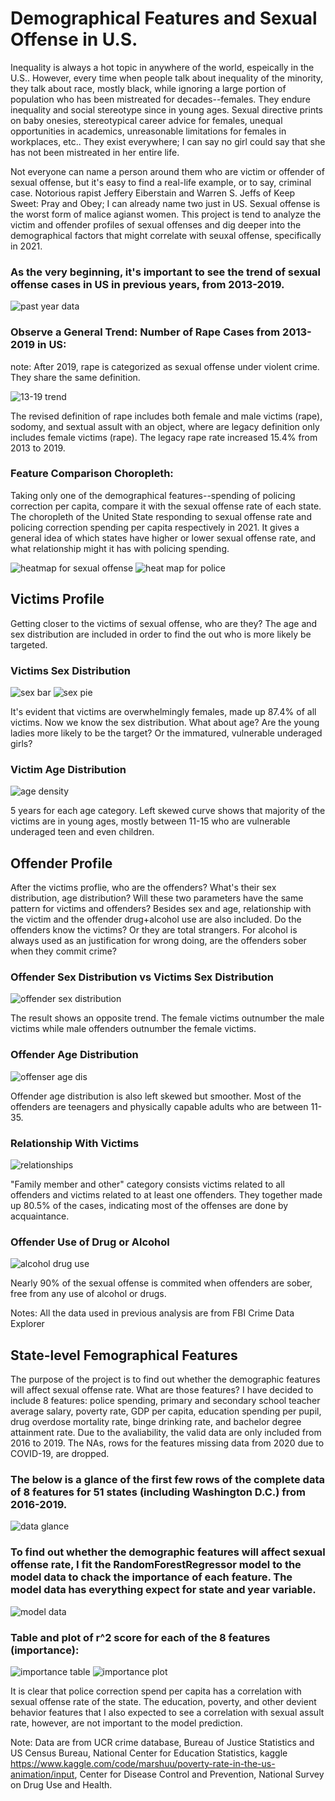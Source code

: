 # **Demographical Features and Sexual Offense in U.S.**

Inequality is always a hot topic in anywhere of the world, espeically in the U.S.. However, every time when people talk about inequality of the minority, they talk about race, mostly black, while ignoring a large portion of population who has been mistreated for decades--females. They endure inequality and social stereotype since in young ages. Sexual directive prints on baby onesies, stereotypical career advice for females, unequal opportunities  in academics, unreasonable limitations for females in workplaces, etc.. They exist everywhere; I can say no girl could say that she has not been mistreated in her entire life. 

Not everyone can name a person around them who are victim or offender of sexual offense, but it's easy to find a real-life example, or to say, criminal case. Notorious rapist Jeffery Eiberstain and Warren S. Jeffs of Keep Sweet: Pray and Obey; I can already name two just in US. Sexual offense is the worst form of malice agianst women. This project is tend to analyze the victim and offender profiles of sexual offenses and dig deeper into the demographical factors that might correlate with seuxal offense, specifically in 2021.

### As the very beginning, it's important to see the trend of sexual offense cases in US in previous years, from 2013-2019.

![past year data](https://github.com/AndreaChen0301/sexual-offense-project/blob/main/project/data/images/past%20rape%20data.png?raw=true)

### Observe a General Trend: Number of Rape Cases from 2013-2019 in US:

note: After 2019, rape is categorized as sexual offense under violent crime. They share the same definition.

![13-19 trend](https://github.com/AndreaChen0301/sexual-offense-project/blob/main/project/data/images/output_6_1.png?raw=true)

The revised definition of rape includes both female and male victims (rape), sodomy, and sextual assult with an object, where are legacy definition only includes female victims (rape). The legacy rape rate increased 15.4% from 2013 to 2019.

### Feature Comparison Choropleth:

Taking only one of the demographical features--spending of policing correction per capita, compare it with the sexual offense rate of each state. The choropleth of the United State responding to sexual offense rate and policing correction spending per capita respectively in 2021. It gives a general idea of which states have higher or lower sexual offense rate, and what relationship might it has with policing spending.

![heatmap for sexual offense](https://github.com/AndreaChen0301/sexual-offense-project/blob/main/project/data/images/heatmap1.png?raw=true)
![heat map for police](https://github.com/AndreaChen0301/sexual-offense-project/blob/main/project/data/images/heatmap2.png?raw=true)

## **Victims Profile**

Getting closer to the victims of sexual offense, who are they? The age and sex distribution are included in order to find the out who is more likely be targeted.

### Victims Sex Distribution

![sex bar](https://github.com/AndreaChen0301/sexual-offense-project/blob/main/project/data/images/output_57_1.png?raw=true)
![sex pie](https://github.com/AndreaChen0301/sexual-offense-project/blob/main/project/data/images/output_57_2.png?raw=ture)

It's evident that victims are overwhelmingly females, made up 87.4% of all victims. Now we know the sex distribution. What about age? Are the young ladies more likely to be the target? Or the immatured, vulnerable underaged girls? 

### Victim Age Distribution

![age density](https://github.com/AndreaChen0301/sexual-offense-project/blob/main/project/data/images/output_60_0.png?raw=true)

5 years for each age category. Left skewed curve shows that majority of the victims are in young ages, mostly between 11-15 who are vulnerable underaged teen and even children.

## **Offender Profile**

After the victims proflie, who are the offenders? What's their sex distribution, age distribution? Will these two parameters have the same pattern for victims and offenders? Besides sex and age, relationship with the victim and the offender drug+alcohol use are also included. Do the offenders know the victims? Or they are total strangers. For alcohol is always used as an justification for wrong doing, are the offenders sober when they commit crime?

### Offender Sex Distribution vs Victims Sex Distribution

![offender sex distribution](https://github.com/AndreaChen0301/sexual-offense-project/blob/main/project/data/images/output_65_1.png?raw=true)

The result shows an opposite trend. The female victims outnumber the male victims while male offenders outnumber the female victims.

### Offender Age Distribution

![offenser age dis](https://github.com/AndreaChen0301/sexual-offense-project/blob/main/project/data/images/output_68_1.png?raw=true)

Offender age distribution is also left skewed but smoother. Most of the offenders are teenagers and physically capable adults who are between 11-35.

### Relationship With Victims

![relationships](https://github.com/AndreaChen0301/sexual-offense-project/blob/main/project/data/images/output_71_1.png?raw=true)

"Family member and other" category consists victims related to all offenders and victims related to at least one offenders. They together made up 80.5% of the cases, indicating most of the offenses are done by acquaintance. 

### Offender Use of Drug or Alcohol

![alcohol drug use](https://github.com/AndreaChen0301/sexual-offense-project/blob/main/project/data/images/output_74_1.png?raw=true)

Nearly 90% of the sexual offense is commited when offenders are sober, free from any use of alcohol or drugs.

Notes:  All the data used in previous analysis are from FBI Crime Data Explorer


## **State-level Femographical Features**

The purpose of the project is to find out whether the demographic features will affect sexual offense rate. What are those features? I have decided to include 8 features: police spending, primary and secondary school teacher average salary, poverty rate, GDP per capita, education spending per pupil, drug overdose mortality rate, binge drinking rate, and bachelor degree attainment rate. Due to the avaliability, the valid data are only included from 2016 to 2019. The NAs, rows for the features missing data from 2020 due to COVID-19, are dropped.

### The below is a glance of the first few rows of the complete data of 8 features for 51 states (including Washington D.C.) from 2016-2019.

![data glance](https://github.com/AndreaChen0301/sexual-offense-project/blob/main/project/data/images/full%20data.png?raw=true)

### To find out whether the demographic features will affect sexual offense rate, I fit the RandomForestRegressor model to the model data to chack the importance of each feature. The model data has everything expect for state and year variable.

![model data](https://github.com/AndreaChen0301/sexual-offense-project/blob/main/project/data/images/model%20data.png?raw=true)

### Table and plot of r^2 score for each of the 8 features (importance):

![importance table](https://github.com/AndreaChen0301/sexual-offense-project/blob/main/project/data/images/model%20importance.png?raw=true)
![importance plot](https://github.com/AndreaChen0301/sexual-offense-project/blob/main/project/data/images/output_87_1.png?raw=true)

It is clear that police correction spend per capita has a correlation with sexual offense rate of the state. The education, poverty, and other devient behavior features that I also expected to see a correlation with sexual assult rate, however, are not important to the model prediction.

Note: Data are from UCR crime database, Bureau of Justice Statistics and US Census Bureau, National Center for Education Statistics, kaggle https://www.kaggle.com/code/marshuu/poverty-rate-in-the-us-animation/input, Center for Disease Control and Prevention, National Survey on Drug Use and Health.

